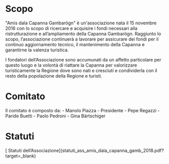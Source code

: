 <h1>Scopo</h1>
"Amis dala Capanna Gambarögn" è un'associazione nata il 15 novembre 2016 con lo scopo di  ricercare e  acquisire  i fondi  necessari  alla ristrutturazione  e  all’ampliamento  della Capanna  Gambarögn.  Raggiunto  lo scopo,  l’associazione  continuerà a  lavorare  per assicurare  dei  fondi per  il  continuo aggiornamento  tecnico,  il mantenimento  della  Capanna e  garantirne  la valenza  turistica.

I fondatori dell’Associazione sono accumunati da un affetto particolare per questo luogo e la volontà di riattare la Capanna per valorizzare turisticamente la Regione dove sono nati e cresciuti e condividerla con il resto della popolazione della Regione e turisti.

<h1>Comitato</h1>
Il comitato è composto da:
- Manolo Piazza - Presidente
- Pepe Regazzi
- Paride Buetti
- Paolo Pedroni
- Gina Bärtschiger

<h1>Statuti</h1>
[<i class="fa fa-cloud-download"></i> Statuti dell’Associazione](statuti_ass_amis_dala_capanna_gamb_2018.pdf?target=_blank)
